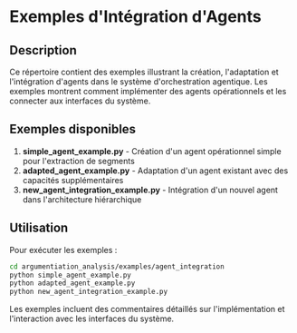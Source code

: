 # Exemples d'Intégration d'Agents

## Description
Ce répertoire contient des exemples illustrant la création, l'adaptation et l'intégration d'agents dans le système d'orchestration agentique. Les exemples montrent comment implémenter des agents opérationnels et les connecter aux interfaces du système.

## Exemples disponibles
1. **simple_agent_example.py** - Création d'un agent opérationnel simple pour l'extraction de segments
2. **adapted_agent_example.py** - Adaptation d'un agent existant avec des capacités supplémentaires
3. **new_agent_integration_example.py** - Intégration d'un nouvel agent dans l'architecture hiérarchique

## Utilisation
Pour exécuter les exemples :
```bash
cd argumentiation_analysis/examples/agent_integration
python simple_agent_example.py
python adapted_agent_example.py
python new_agent_integration_example.py
```

Les exemples incluent des commentaires détaillés sur l'implémentation et l'interaction avec les interfaces du système.